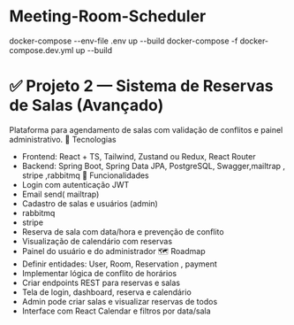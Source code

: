 # Meeting-Room-Scheduler
 docker-compose --env-file .env up --build
 docker-compose -f docker-compose.dev.yml up --build
# ✅ Projeto 2 — Sistema de Reservas de Salas (Avançado)
Plataforma para agendamento de salas com validação de conflitos e painel administrativo.
🔧 Tecnologias
- Frontend: React + TS, Tailwind, Zustand ou Redux, React Router
- Backend: Spring Boot, Spring Data JPA, PostgreSQL, Swagger,mailtrap , stripe ,rabbitmq
🧩 Funcionalidades 
- Login com autenticação JWT
- Email send( mailtrap)
- Cadastro de salas e usuários (admin)
- rabbitmq
- stripe
- Reserva de sala com data/hora e prevenção de conflito
- Visualização de calendário com reservas
- Painel do usuário e do administrador
🗺️ Roadmap
- Definir entidades: User, Room, Reservation , payment
- Implementar lógica de conflito de horários
- Criar endpoints REST para reservas e salas
- Tela de login, dashboard, reserva e calendário
- Admin pode criar salas e visualizar reservas de todos
- Interface com React Calendar e filtros por data/sala

